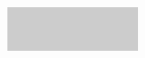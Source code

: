 <!DOCTYPE html>
<html lang="en">

<head>
    <meta charset="UTF-8">
    <title>HTML test</title>
	<script>
	   (function() {
			if (!/*@cc_on!@*/0) return;
			var e = "abbr, article, aside, audio, canvas, datalist, details, dialog, eventsource, figure, footer, header, hgroup, mark, menu, meter, nav, output, progress, section, time, video".split(', ');
			var i= e.length;
			while (i--){
				document.createElement(e[i]);
			}
		})()
	</script>
    <style type="text/css">
    header {
        width: 300px;
        height: 100px;
        background-color: #ccc;
        display: block;
    }
    </style>
</head>

<body>
    <header></header>

</body>

</html>
